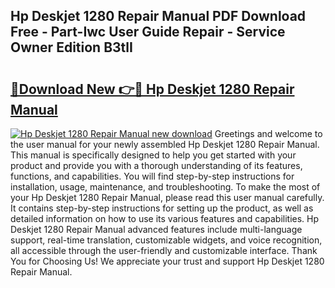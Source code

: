 ## Hp Deskjet 1280 Repair Manual PDF Download Free - Part-Iwc User Guide Repair - Service Owner Edition B3tlI

# <h2><a href="http://bc54273.oget.top/?id=Hp+Deskjet+1280+Repair+Manual">🔗Download New 👉🔴 Hp Deskjet 1280 Repair Manual</a></h2>

[![Hp Deskjet 1280 Repair Manual new download](https://i.imgur.com/5g1atiW.png)](http://bc54273.oget.top/?id=Hp+Deskjet+1280+Repair+Manual)
Greetings and welcome to the user manual for your newly assembled Hp Deskjet 1280 Repair Manual. This manual is specifically designed to help you get started with your product and provide you with a thorough understanding of its features, functions, and capabilities. You will find step-by-step instructions for installation, usage, maintenance, and troubleshooting. To make the most of your Hp Deskjet 1280 Repair Manual, please read this user manual carefully. It contains step-by-step instructions for setting up the product, as well as detailed information on how to use its various features and capabilities. Hp Deskjet 1280 Repair Manual advanced features include multi-language support, real-time translation, customizable widgets, and voice recognition, all accessible through the user-friendly and customizable interface. Thank You for Choosing Us! We appreciate your trust and support Hp Deskjet 1280 Repair Manual.
